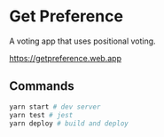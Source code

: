# Get Preference

A voting app that uses positional voting.

https://getpreference.web.app

## Commands

```sh
yarn start # dev server
yarn test # jest
yarn deploy # build and deploy
```

